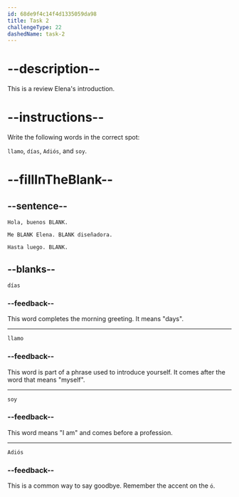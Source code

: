 ```yaml
---
id: 68de9f4c14f4d1335059da98
title: Task 2
challengeType: 22
dashedName: task-2
---
```


<!-- REVIEW -->

# --description--

This is a review Elena's introduction.

# --instructions--

Write the following words in the correct spot:

`llamo`, `días`, `Adiós`, and `soy`.

# --fillInTheBlank--

## --sentence--

`Hola, buenos BLANK.`

`Me BLANK Elena. BLANK diseñadora.`

`Hasta luego. BLANK.`

## --blanks--

`días`

### --feedback--

This word completes the morning greeting. It means "days".

---

`llamo`

### --feedback--

This word is part of a phrase used to introduce yourself. It comes after the word that means "myself".

---

`soy`

### --feedback--

This word means "I am" and comes before a profession.

---

`Adiós`

### --feedback--

This is a common way to say goodbye. Remember the accent on the `ó`.
